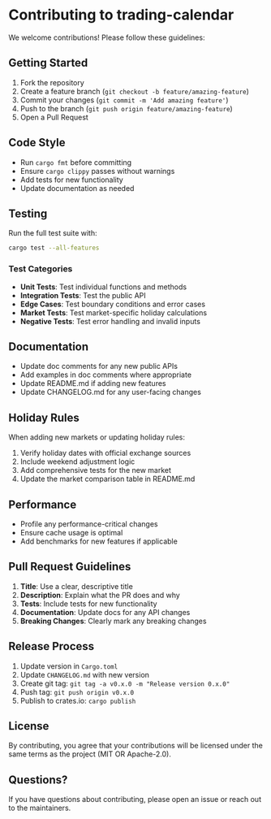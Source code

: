 # Contributing to trading-calendar

We welcome contributions! Please follow these guidelines:

## Getting Started

1. Fork the repository
2. Create a feature branch (`git checkout -b feature/amazing-feature`)
3. Commit your changes (`git commit -m 'Add amazing feature'`)
4. Push to the branch (`git push origin feature/amazing-feature`)
5. Open a Pull Request

## Code Style

- Run `cargo fmt` before committing
- Ensure `cargo clippy` passes without warnings
- Add tests for new functionality
- Update documentation as needed

## Testing

Run the full test suite with:

```bash
cargo test --all-features
```

### Test Categories

- **Unit Tests**: Test individual functions and methods
- **Integration Tests**: Test the public API
- **Edge Cases**: Test boundary conditions and error cases
- **Market Tests**: Test market-specific holiday calculations
- **Negative Tests**: Test error handling and invalid inputs

## Documentation

- Update doc comments for any new public APIs
- Add examples in doc comments where appropriate
- Update README.md if adding new features
- Update CHANGELOG.md for any user-facing changes

## Holiday Rules

When adding new markets or updating holiday rules:

1. Verify holiday dates with official exchange sources
2. Include weekend adjustment logic
3. Add comprehensive tests for the new market
4. Update the market comparison table in README.md

## Performance

- Profile any performance-critical changes
- Ensure cache usage is optimal
- Add benchmarks for new features if applicable

## Pull Request Guidelines

1. **Title**: Use a clear, descriptive title
2. **Description**: Explain what the PR does and why
3. **Tests**: Include tests for new functionality
4. **Documentation**: Update docs for any API changes
5. **Breaking Changes**: Clearly mark any breaking changes

## Release Process

1. Update version in `Cargo.toml`
2. Update `CHANGELOG.md` with new version
3. Create git tag: `git tag -a v0.x.0 -m "Release version 0.x.0"`
4. Push tag: `git push origin v0.x.0`
5. Publish to crates.io: `cargo publish`

## License

By contributing, you agree that your contributions will be licensed under the same terms as the project (MIT OR Apache-2.0).

## Questions?

If you have questions about contributing, please open an issue or reach out to the maintainers.
